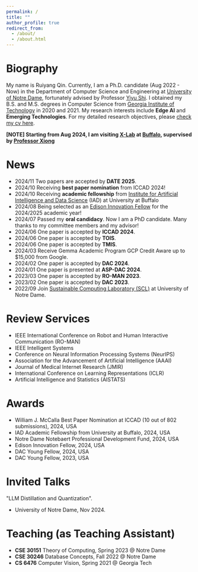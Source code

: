 ```yaml
---
permalink: /
title: ""
author_profile: true
redirect_from: 
  - /about/
  - /about.html
---
```




Biography
======
My name is Ruiyang Qin. Currently, I am a Ph.D. candidate (Aug 2022 - Now) in the Department of Computer Science and Engineering at [University of Notre Dame](https://cse.nd.edu/), fortunately advised by Professor [Yiyu Shi](https://www3.nd.edu/~scl/index.html#director). I obtained my B.S. and M.S. degrees in Computer Science from [Georgia Institute of Technology](https://www.cc.gatech.edu/) in 2020 and 2021. My research interests include **Edge AI** and **Emerging Technologies**. For my detailed research objectives, please [check my cv here](https://ruiyangqin2016.github.io/Resume.pdf).

**[NOTE] Starting from Aug 2024, I am visiting [X-Lab](https://www.xlab-ub.com/) at [Buffalo](https://engineering.buffalo.edu/computer-science-engineering.html), supervised by [Professor Xiong](https://engineering.buffalo.edu/computer-science-engineering/people/faculty-directory/full-time.host.html/content/shared/engineering/computer-science-engineering/profiles/faculty/ladder/xiong-jinjun.detail.html)**

News
======
- 2024/11 Two papers are accepted by **DATE 2025**.
- 2024/10 Receiving **best paper nomination** from ICCAD 2024!
- 2024/10 Receiving **academic fellowship** from [Institute for Artificial Intelligence and Data Science](https://www.buffalo.edu/ai-data-science.html) (IAD) at University at Buffalo
- 2024/08 Being selected as an [Edison Innovation Fellow](https://ideacenter.nd.edu/se/opportunities/internships/idea-center-edison-innovation-fellowship/) for the 2024/2025 academic year!
- 2024/07 Passed my **oral candidacy**. Now I am a PhD candidate. Many thanks to my committee members and my advisor!
- 2024/06 One paper is accepted by **ICCAD 2024**.
- 2024/06 One paper is accepted by **TOIS**.
- 2024/06 One paper is accepted by **TMIS**.
- 2024/03 Receive Gemma Academic Program GCP Credit Aware up to $15,000 from Google. 
- 2024/02 One paper is accepted by **DAC 2024**.
- 2024/01 One paper is presented at **ASP-DAC 2024**.
- 2023/03 One paper is accepted by **RO-MAN 2023**.
- 2023/02 One paper is accepted by **DAC 2023**.
- 2022/09 Join [Sustainable Computing Laboratory (SCL)](https://www3.nd.edu/~scl/index.html) at University of Notre Dame.

Review Services 
======
- IEEE International Conference on Robot and Human Interactive Communication (RO-MAN)
- IEEE Intelligent Systems
- Conference on Neural Information Processing Systems (NeurIPS)
- Association for the Advancement of Artificial Intelligence (AAAI)
- Journal of Medical Internet Research (JMIR)
- International Conference on Learning Representations (ICLR)
- Artificial Intelligence and Statistics (AISTATS)

Awards
======
- William J. McCalla Best Paper Nomination at ICCAD (10 out of 802 submissions), 2024, USA
- IAD Academic Fellowship from University at Buffalo, 2024, USA
- Notre Dame Notebaert Professional Development Fund, 2024, USA
- Edison Innovation Fellow, 2024, USA
- DAC Young Fellow, 2024, USA
- DAC Young Fellow, 2023, USA

Invited Talks
======
"LLM Distillation and Quantization".
- University of Notre Dame, Nov 2024.

Teaching (as Teaching Assistant)
======
- **CSE 30151** Theory of Computing, Spring 2023 @ Notre Dame
- **CSE 30246** Database Concepts, Fall 2022 @ Notre Dame
- **CS 6476** Computer Vision, Spring 2021 @ Georgia Tech
